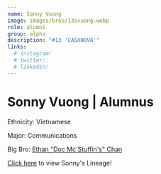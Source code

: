 ```yaml
---
name: Sonny Vuong
image: images/bros/13svuong.webp
role: alumni
group: alpha
description: "#13 'CASΛNOVA'"
links:
  # instagram: 
  # twitter: 
  # linkedin: 
---
```


# Sonny Vuong | Alumnus
Ethnicity: Vietnamese

Major: Communications

Big Bro: [Ethan "Doc Mc'Stuffin's" Chan](01echan)

[Click here](/ujis/) to view Sonny's Lineage!